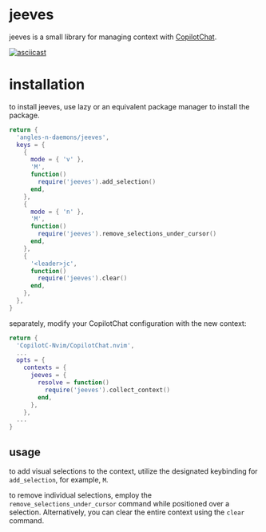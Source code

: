 # jeeves

jeeves is a small library for managing context with [CopilotChat](https://github.com/CopilotC-Nvim/CopilotChat.nvim).


[![asciicast](https://asciinema.org/a/9VQ8OdALcuyfXKqBohqXswsKk.svg)](https://asciinema.org/a/9VQ8OdALcuyfXKqBohqXswsKk)

# installation

to install jeeves, use lazy or an equivalent package manager to install the package.

```lua
return {
  'angles-n-daemons/jeeves',
  keys = {
    {
      mode = { 'v' },
      'M',
      function()
        require('jeeves').add_selection()
      end,
    },
    {
      mode = { 'n' },
      'M',
      function()
        require('jeeves').remove_selections_under_cursor()
      end,
    },
    {
      '<leader>jc',
      function()
        require('jeeves').clear()
      end,
    },
  },
}
```

separately, modify your CopilotChat configuration with the new context:

```lua
return {
  'CopilotC-Nvim/CopilotChat.nvim',
  ...
  opts = {
    contexts = {
      jeeves = {
        resolve = function()
          require('jeeves').collect_context()
        end,
      },
    },
  ...
}
```

## usage

to add visual selections to the context, utilize the designated keybinding for `add_selection`, for example, `M`.

to remove individual selections, employ the `remove_selections_under_cursor` command while positioned over a selection. Alternatively, you can clear the entire context using the `clear` command.
